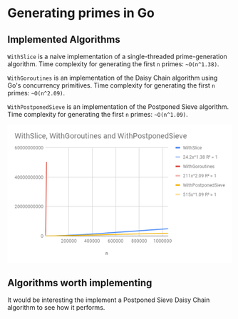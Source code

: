 # Generating primes in Go

## Implemented Algorithms

`WithSlice` is a naive implementation of a single-threaded prime-generation
algorithm. Time complexity for generating the first `n` primes: `~O(n^1.38)`.

`WithGoroutines` is an implementation of the Daisy Chain algorithm using Go's
concurrency primitives. Time complexity for generating the first `n` primes:
`~O(n^2.09)`.

`WithPostponedSieve` is an implementation of the Postponed Sieve algorithm.
Time complexity for generating the first `n` primes: `~O(n^1.09)`.

![](performance.png)

## Algorithms worth implementing

It would be interesting the implement a Postponed Sieve Daisy Chain algorithm
to see how it performs.

